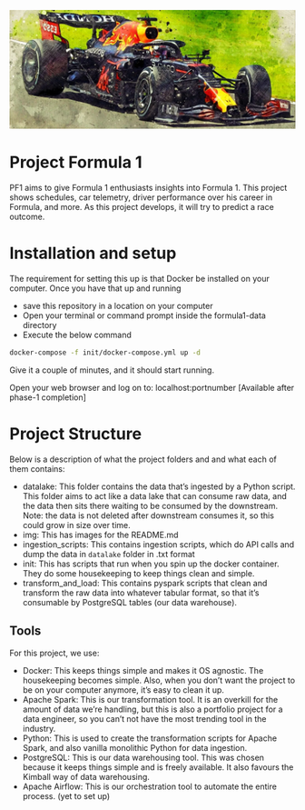 ![formula-1-car](img/formula-1-car.png)

# Project Formula 1

PF1 aims to give Formula 1 enthusiasts insights into Formula 1. This project shows schedules, car telemetry, driver performance over his career in Formula, and more. As this project develops, it will try to predict a race outcome.

# Installation and setup

The requirement for setting this up is that Docker be installed on your computer. Once you have that up and running

- save this repository in a location on your computer
- Open your terminal or command prompt inside the formula1-data directory
- Execute the below command

```bash
docker-compose -f init/docker-compose.yml up -d
```

Give it a couple of minutes, and it should start running.

Open your web browser and log on to: localhost:portnumber [Available after phase-1 completion]

# Project Structure

Below is a description of what the project folders and and what each of them contains:

- datalake: This folder contains the data that’s ingested by a Python script. This folder aims to act like a data lake that can consume raw data, and the data then sits there waiting to be consumed by the downstream. Note: the data is not deleted after downstream consumes it, so this could grow in size over time.
- img: This has images for the README.md
- ingestion_scripts: This contains ingestion scripts, which do API calls and dump the data in `datalake` folder in .txt format
- init: This has scripts that run when you spin up the docker container. They do some housekeeping to keep things clean and simple.
- transform_and_load: This contains pyspark scripts that clean and transform the raw data into whatever tabular format, so that it’s consumable by PostgreSQL tables (our data warehouse).

## Tools

For this project, we use:

- Docker: This keeps things simple and makes it OS agnostic. The housekeeping becomes simple. Also, when you don’t want the project to be on your computer anymore, it’s easy to clean it up.
- Apache Spark: This is our transformation tool. It is an overkill for the amount of data we’re handling, but this is also a portfolio project for a data engineer, so you can’t not have the most trending tool in the industry.
- Python: This is used to create the transformation scripts for Apache Spark, and also vanilla monolithic Python for data ingestion.
- PostgreSQL: This is our data warehousing tool. This was chosen because it keeps things simple and is freely available. It also favours the Kimball way of data warehousing.
- Apache Airflow: This is our orchestration tool to automate the entire process. (yet to set up)